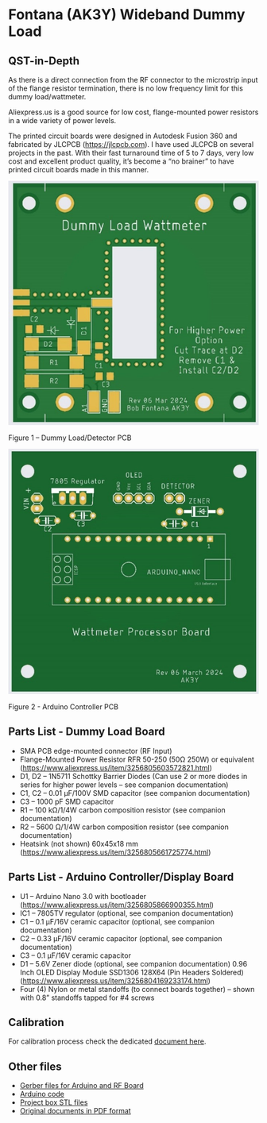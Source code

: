 # Fontana (AK3Y) Wideband Dummy Load

## QST-in-Depth
As there is a direct connection from the RF connector to the microstrip input of the flange resistor termination, there is no low frequency limit for this dummy load/wattmeter.

Aliexpress.us is a good source for low cost, flange-mounted power resistors in a wide variety of power levels.

The printed circuit boards were designed in Autodesk Fusion 360 and fabricated by JLCPCB (https://jlcpcb.com).  I have used JLCPCB on several projects in the past. With their fast turnaround time of 5 to 7 days, very low cost and excellent product quality, it’s become a “no brainer” to have printed circuit boards made in this manner.

 
![Figure 1 – Dummy Load/Detector PCB](images/Picture1.jpg)

Figure 1 – Dummy Load/Detector PCB	    

![Figure 2 - Arduino Controller PCB](images/Picture2.jpg)

Figure 2 - Arduino Controller PCB

## Parts List - Dummy Load Board
- SMA PCB edge-mounted connector (RF Input)
- Flange-Mounted Power Resistor RFR 50-250 (50Ω 250W) or equivalent (https://www.aliexpress.us/item/3256805603572821.html)
- D1, D2 – 1N5711 Schottky Barrier Diodes (Can use 2 or more diodes in series for higher power levels – see companion documentation)
- C1, C2 – 0.01 µF/100V SMD capacitor (see companion documentation)
- C3 – 1000 pF SMD capacitor
- R1 – 100 kΩ/1/4W carbon composition resistor (see companion documentation)
- R2 – 5600 Ω/1/4W carbon composition resistor (see companion documentation)
- Heatsink (not shown) 60x45x18 mm (https://www.aliexpress.us/item/3256805661725774.html)

## Parts List - Arduino Controller/Display Board
- U1 – Arduino Nano 3.0 with bootloader (https://www.aliexpress.us/item/3256805866900355.html)
- IC1 – 7805TV regulator (optional, see companion documentation)
- C1 – 0.1 µF/16V ceramic capacitor (optional, see companion documentation)
- C2 – 0.33 µF/16V ceramic capacitor (optional, see companion documentation)
- C3 – 0.1 µF/16V ceramic capacitor
- D1 – 5.6V Zener diode (optional, see companion documentation)
0.96 Inch OLED Display Module SSD1306 128X64 (Pin Headers Soldered) (https://www.aliexpress.us/item/3256804169233174.html)
- Four (4) Nylon or metal standoffs (to connect boards together) – shown with 0.8” standoffs tapped for #4 screws

## Calibration

For calibration process check the dedicated [document here](Calibration.md).

## Other files

- [Gerber files for Arduino and RF Board](gerber)
- [Arduino code](DLProjectCode/DLProjectCode.ino)
- [Project box STL files](project-box-stl)
- [Original documents in PDF format](original-documents)